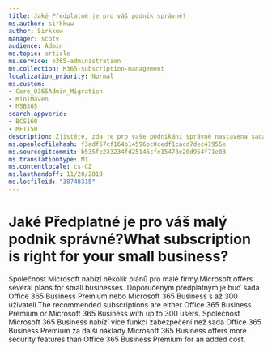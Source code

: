 ```yaml
---
title: Jaké Předplatné je pro váš podnik správné?
ms.author: sirkkuw
author: Sirkkuw
manager: scotv
audience: Admin
ms.topic: article
ms.service: o365-administration
ms.collection: M365-subscription-management
localization_priority: Normal
ms.custom:
- Core_O365Admin_Migration
- MiniMaven
- MSB365
search.appverid:
- BCS160
- MET150
description: Zjistěte, zda je pro vaše podnikání správně nastavena sada Office 365 E3, Office 365 Business Premium nebo Microsoft 365 Business.
ms.openlocfilehash: f3adf67cf164b14596bc0cedf1cacd7dec41955e
ms.sourcegitcommit: b535fe233234fd25146cfe15478e20d954f71e03
ms.translationtype: MT
ms.contentlocale: cs-CZ
ms.lasthandoff: 11/20/2019
ms.locfileid: "38748315"
---
```

# <a name="what-subscription-is-right-for-your-small-business"></a><span data-ttu-id="29a7c-103">Jaké Předplatné je pro váš malý podnik správné?</span><span class="sxs-lookup"><span data-stu-id="29a7c-103">What subscription is right for your small business?</span></span>

<span data-ttu-id="29a7c-104">Společnost Microsoft nabízí několik plánů pro malé firmy.</span><span class="sxs-lookup"><span data-stu-id="29a7c-104">Microsoft offers several plans for small businesses.</span></span> <span data-ttu-id="29a7c-105">Doporučeným předplatným je buď sada Office 365 Business Premium nebo Microsoft 365 Business s až 300 uživateli.</span><span class="sxs-lookup"><span data-stu-id="29a7c-105">The recommended subscriptions are either Office 365 Business Premium or Microsoft 365 Business with up to 300 users.</span></span> <span data-ttu-id="29a7c-106">Společnost Microsoft 365 Business nabízí více funkcí zabezpečení než sada Office 365 Business Premium za další náklady.</span><span class="sxs-lookup"><span data-stu-id="29a7c-106">Microsoft 365 Business offers more security features than Office 365 Business Premium for an added cost.</span></span>
